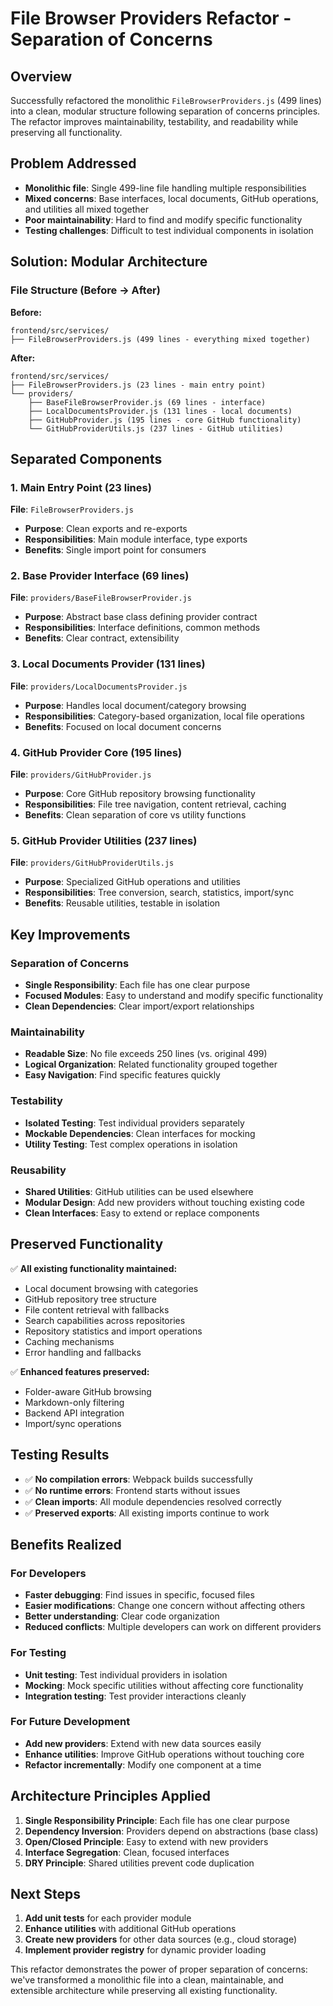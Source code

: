 # File Browser Providers Refactor - Separation of Concerns

## Overview

Successfully refactored the monolithic `FileBrowserProviders.js` (499 lines) into a clean, modular structure following separation of concerns principles. The refactor improves maintainability, testability, and readability while preserving all functionality.

## Problem Addressed

- **Monolithic file**: Single 499-line file handling multiple responsibilities
- **Mixed concerns**: Base interfaces, local documents, GitHub operations, and utilities all mixed together
- **Poor maintainability**: Hard to find and modify specific functionality
- **Testing challenges**: Difficult to test individual components in isolation

## Solution: Modular Architecture

### File Structure (Before → After)

**Before:**
```
frontend/src/services/
├── FileBrowserProviders.js (499 lines - everything mixed together)
```

**After:**
```
frontend/src/services/
├── FileBrowserProviders.js (23 lines - main entry point)
└── providers/
    ├── BaseFileBrowserProvider.js (69 lines - interface)
    ├── LocalDocumentsProvider.js (131 lines - local documents)
    ├── GitHubProvider.js (195 lines - core GitHub functionality)
    └── GitHubProviderUtils.js (237 lines - GitHub utilities)
```

## Separated Components

### 1. Main Entry Point (23 lines)
**File**: `FileBrowserProviders.js`
- **Purpose**: Clean exports and re-exports
- **Responsibilities**: Main module interface, type exports
- **Benefits**: Single import point for consumers

### 2. Base Provider Interface (69 lines)
**File**: `providers/BaseFileBrowserProvider.js`
- **Purpose**: Abstract base class defining provider contract
- **Responsibilities**: Interface definitions, common methods
- **Benefits**: Clear contract, extensibility

### 3. Local Documents Provider (131 lines)
**File**: `providers/LocalDocumentsProvider.js`
- **Purpose**: Handles local document/category browsing
- **Responsibilities**: Category-based organization, local file operations
- **Benefits**: Focused on local document concerns

### 4. GitHub Provider Core (195 lines)
**File**: `providers/GitHubProvider.js`
- **Purpose**: Core GitHub repository browsing functionality
- **Responsibilities**: File tree navigation, content retrieval, caching
- **Benefits**: Clean separation of core vs utility functions

### 5. GitHub Provider Utilities (237 lines)
**File**: `providers/GitHubProviderUtils.js`
- **Purpose**: Specialized GitHub operations and utilities
- **Responsibilities**: Tree conversion, search, statistics, import/sync
- **Benefits**: Reusable utilities, testable in isolation

## Key Improvements

### Separation of Concerns
- **Single Responsibility**: Each file has one clear purpose
- **Focused Modules**: Easy to understand and modify specific functionality
- **Clean Dependencies**: Clear import/export relationships

### Maintainability
- **Readable Size**: No file exceeds 250 lines (vs. original 499)
- **Logical Organization**: Related functionality grouped together
- **Easy Navigation**: Find specific features quickly

### Testability
- **Isolated Testing**: Test individual providers separately
- **Mockable Dependencies**: Clean interfaces for mocking
- **Utility Testing**: Test complex operations in isolation

### Reusability
- **Shared Utilities**: GitHub utilities can be used elsewhere
- **Modular Design**: Add new providers without touching existing code
- **Clean Interfaces**: Easy to extend or replace components

## Preserved Functionality

✅ **All existing functionality maintained:**
- Local document browsing with categories
- GitHub repository tree structure
- File content retrieval with fallbacks
- Search capabilities across repositories
- Repository statistics and import operations
- Caching mechanisms
- Error handling and fallbacks

✅ **Enhanced features preserved:**
- Folder-aware GitHub browsing
- Markdown-only filtering
- Backend API integration
- Import/sync operations

## Testing Results

- ✅ **No compilation errors**: Webpack builds successfully
- ✅ **No runtime errors**: Frontend starts without issues
- ✅ **Clean imports**: All module dependencies resolved correctly
- ✅ **Preserved exports**: All existing imports continue to work

## Benefits Realized

### For Developers
- **Faster debugging**: Find issues in specific, focused files
- **Easier modifications**: Change one concern without affecting others
- **Better understanding**: Clear code organization
- **Reduced conflicts**: Multiple developers can work on different providers

### For Testing
- **Unit testing**: Test individual providers in isolation
- **Mocking**: Mock specific utilities without affecting core functionality
- **Integration testing**: Test provider interactions cleanly

### For Future Development
- **Add new providers**: Extend with new data sources easily
- **Enhance utilities**: Improve GitHub operations without touching core
- **Refactor incrementally**: Modify one component at a time

## Architecture Principles Applied

1. **Single Responsibility Principle**: Each file has one clear purpose
2. **Dependency Inversion**: Providers depend on abstractions (base class)
3. **Open/Closed Principle**: Easy to extend with new providers
4. **Interface Segregation**: Clean, focused interfaces
5. **DRY Principle**: Shared utilities prevent code duplication

## Next Steps

1. **Add unit tests** for each provider module
2. **Enhance utilities** with additional GitHub operations
3. **Create new providers** for other data sources (e.g., cloud storage)
4. **Implement provider registry** for dynamic provider loading

This refactor demonstrates the power of proper separation of concerns: we've transformed a monolithic file into a clean, maintainable, and extensible architecture while preserving all existing functionality.
